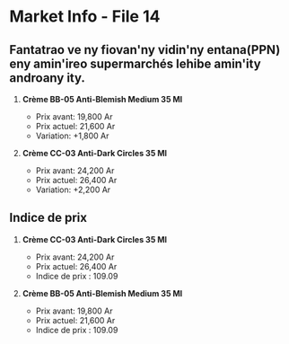 # Market Info - File 14

## Fantatrao ve ny fiovan'ny vidin'ny entana(PPN) eny amin'ireo supermarchés lehibe amin'ity androany ity.

1. **Crème BB-05 Anti-Blemish Medium 35 Ml**
   - Prix avant: 19,800 Ar
   - Prix actuel: 21,600 Ar
   - Variation: +1,800 Ar

2. **Crème CC-03 Anti-Dark Circles 35 Ml**
   - Prix avant: 24,200 Ar
   - Prix actuel: 26,400 Ar
   - Variation: +2,200 Ar



## Indice de prix

1. **Crème CC-03 Anti-Dark Circles 35 Ml**
   - Prix avant: 24,200 Ar
   - Prix actuel: 26,400 Ar
   - Indice de prix : 109.09

2. **Crème BB-05 Anti-Blemish Medium 35 Ml**
   - Prix avant: 19,800 Ar
   - Prix actuel: 21,600 Ar
   - Indice de prix : 109.09

